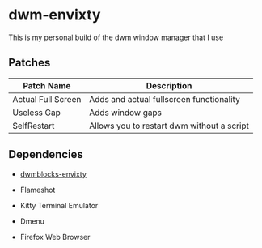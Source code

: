 # dwm-envixty

This is my personal build of the dwm window manager that I use

## Patches

| Patch Name         | Description                                |
|--------------------|--------------------------------------------|
| Actual Full Screen | Adds and actual fullscreen functionality   |
| Useless Gap        | Adds window gaps                           |
| SelfRestart        | Allows you to restart dwm without a script |


## Dependencies

- [dwmblocks-envixty](https://github.com/redkittty/dwmblocks-envixty)

- Flameshot

- Kitty Terminal Emulator

- Dmenu

- Firefox Web Browser

